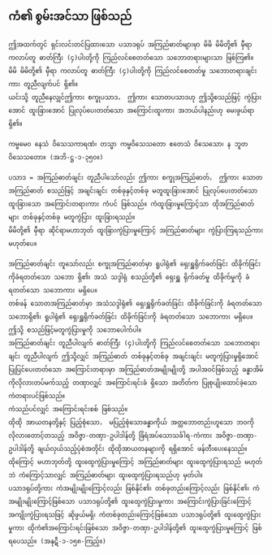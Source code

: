 ## ကံ၏ စွမ်းအင်သာ ဖြစ်သည်

    ဤအထက်တွင် ရှင်းလင်းတင်ပြထားသော ပသာဒရုပ် အကြည်ဓာတ်များမှာ မိမိ မိမိတို့၏ မှီရာ ကလာပ်တူ ဓာတ်ကြီး (၄)ပါးတို့ကို ကြည်လင်စေတတ်သော သဘောတရားများသာ ဖြစ်ကြ၏။ 
    မိမိ မိမိတို့၏ မှီရာ ကလာပ်တူ ဓာတ်ကြီး (၄)ပါးတို့ကို ကြည်လင်စေတတ်မှု သဘောတရားချင်းကား တူညီလျက်ပင် ရှိ၏။ 
    ယင်းသို့ တူညီနေလျှင်ဤကား စက္ခုပသာဒ， ဤကား သောတပသာဒဟု ဤသို့စသည်ဖြင့် ကွဲပြားအောင် ထူးခြားအောင် ပြုလုပ်ပေးတတ်သော အကြောင်းထူးကား အဘယ်ပါနည်းဟု မေးဖွယ်ရာ ရှိ၏။

    ကမ္မမေ၀ နေသံ ဝိသေသကာရဏံ၊ တသ္မာ ကမ္မဝိသေသတော ဧတေသံ ဝိသေသော၊ န ဘူတဝိသေသတော။ (အဘိ-ဋ္ဌ-၁-၃၅၀။)

    ပသာဒ = အကြည်ဓာတ်ချင်း တူညီပါသော်လည်း ဤကား စက္ခုအကြည်ဓာတ်， ဤကား သောတအကြည်ဓာတ် စသည်ဖြင့် အချင်းချင်း တစ်ခုနှင့်တစ်ခု မတူထူးခြားအောင် ပြုလုပ်ပေးတတ်သော ထူးခြားသော အကြောင်းတရားကား ကံပင် ဖြစ်သည်။ ကံထူးခြားမှုကြောင့်သာ ထိုအကြည်ဓာတ်များ တစ်ခုနှင့်တစ်ခု မတူကွဲပြား ထူးခြားရသည်။ 
    မိမိတို့၏ မှီရာ ဆိုင်ရာမဟာဘုတ် ထူးခြားကွဲပြားမှုကြောင့် အကြည်ဓာတ်များ ကွဲပြားကြရသည်ကားမဟုတ်ပေ။  

    အကြည်ဓာတ်ချင်း တူသော်လည်း စက္ခုအကြည်ဓာတ်မှာ ရူပါရုံ၏ ရှေးရှူရိုက်ခတ်ခြင်း ထိခိုက်ခြင်းကိုခံရတတ်သော သဘော ရှိ၏၊ အသံ သဒ္ဒါရုံ စသည်တို့၏ ရှေးရှူ ရိုက်ခတ်မှု ထိခိုက်မှုကို ခံရတတ်သော သဘောကား မရှိပေ။ 
    တစ်ဖန် သောတအကြည်ဓာတ်မှာ အသံသဒ္ဒါရုံ၏ ရှေးရှူရိုက်ခတ်ခြင်း ထိခိုက်ခြင်းကို ခံရတတ်သောသဘောရှိ၏၊ ရူပါရုံ၏ ရှေးရှူရိုက်ခတ်ခြင်း ထိခိုက်ခြင်းကို ခံရတတ်သော သဘောကား မရှိပေ။ 
    ဤသို့ စသည်ဖြင့်မတူကွဲပြားမှုကို သဘောပေါက်ပါ။ 
    အကြည်ဓာတ်ချင်း တူညီပါလျက် ဓာတ်ကြီး (၄)ပါးတို့ကို ကြည်လင်စေတတ်သော သဘောတရားချင်း တူညီပါလျက် ဤသို့လျှင် အကြည်ဓာတ် တစ်ခုနှင့်တစ်ခု အချင်းချင်း မတူကွဲပြားမှုရှိအောင် ပြုပြင်ပေးတတ်သော အကြောင်းတရားမှာ အကြည်ဓာတ်အမျိုးမျိုးတို့ အပါအဝင်ဖြစ်သည့် ခန္ဓာအိမ်ကိုလိုလားတပ်မက်သည့် တဏှာလျှင် အကြောင်းရင်းခံ ရှိသော အတိတ်က ပြုစုပျိုးထောင်ခဲ့သော ကံတရားပင်ဖြစ်သည်။ 
    ကံသည်ပင်လျှင် အကြောင်းရင်းစစ် ဖြစ်သည်။ 
    ထိုထို အာယတနတို့နှင့် ပြည့်စုံသော， မပြည့်စုံသောခန္ဓာကိုယ် အတ္တဘောတည်းဟူသော ဘ၀ကို လိုလားတောင့်တသည့် အဝိဇ္ဇာ-တဏှာ-ဥပါဒါန်တို့ ခြံရံအပ်သောသင်္ခါရ-ကံကား အဝိဇ္ဇာ-တဏှာ-ဥပါဒါန်တို့ ချယ်လှယ်သည့်ပုံစံအတိုင်း ထိုထိုအာယတနများကို ရရှိအောင် ဖန်တီးပေးနေသည်။ 
    ထိုကြောင့် မဟာဘုတ်တို့ ထူးထွေကွဲပြားမှုကြောင့် အကြည်ဓာတ်များ ထူးထွေကွဲပြားရသည် မဟုတ်ဘဲ ကံကြောင့်သာလျှင် အကြည်ဓာတ်များ ထူးထွေကွဲပြားရသည်ဟု မှတ်ပါ။ 
    ပသာဒရုပ်တို့ကား ကံအမျိုးမျိုးကြောင့်လည်း ဖြစ်နိုင်၏၊ တစ်ခုတည်းကြောင့်လည်း ဖြစ်နိုင်၏၊ ကံအမျိုးမျိုးကြောင့်ဖြစ်သော ပသာဒရုပ်တို့၏ ထူးထွေကွဲပြားမှုကား အကြောင်းကွဲပြားခြင်းကြောင့် အကျိုးကွဲပြားရသဖြင့် ဆိုဖွယ်မရှိ၊ ကံတစ်ခုတည်းကြောင့်ဖြစ်သော ပသာဒရုပ်တို့၏ ထူးထွေကွဲပြားမှုကား ထိုကံ၏အကြောင်းရင်းဖြစ်သော အဝိဇ္ဇာ-တဏှာ-ဥပါဒါန်တို့၏ ထူးထွေကွဲပြားမှုကြောင့် ဖြစ်ရပေသည်။ (အနုဋီ-၁-၁၅၈-ကြည့်။)